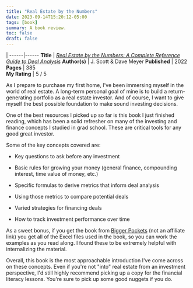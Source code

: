 ```yaml
---
title: "Real Estate by the Numbers"
date: 2023-09-14T15:20:12-05:00
tags: [book]
summary: A book review.
toc: false
draft: false
---
```


[]()  | 
------|------
**Title**      | *[Real Estate by the Numbers: A Complete Reference Guide to Deal Analysis](https://store.biggerpockets.com/products/real-estate-by-the-numbers)*
**Author(s)**     | J. Scott & Dave Meyer
**Published**  | 2022  
**Pages**      | 385  
**My Rating**  | 5 / 5

As I prepare to purchase my first home, I've been immersing myself in the world of real estate. A long-term personal goal of mine is to build a return-generating portfolio as a real estate investor. And of course, I want to give myself the best possible foundation to make sound investing decisions.

One of the best resources I picked up so far is this book I just finished reading, which has been a solid refresher on many of the investing and finance concepts I studied in grad school. These are critical tools for any ~~good~~ great investor.

Some of the key concepts covered are:

- Key questions to ask before any investment

- Basic rules for growing your money (general finance, compounding interest, time value of money, etc.)

- Specific formulas to derive metrics that inform deal analysis

- Using those metrics to compare potential deals

- Varied strategies for financing deals

- How to track investment performance over time

As a sweet bonus, if you get the book from [Bigger Pockets](https://store.biggerpockets.com/products/real-estate-by-the-numbers) (not an affiliate link) you get all of the Excel files used in the book, so you can work the examples as you read along. I found these to be extremely helpful with internalizing the material.

Overall, this book is the most approachable introduction I've come across on these concepts. Even if you're not "into" real estate from an investment perspective, I'd still highly recommend picking up a copy for the financial literacy lessons. You're sure to pick up some good nuggets if you do.